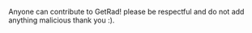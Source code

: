 Anyone can contribute to GetRad! please be respectful and do not add anything malicious thank you :).
